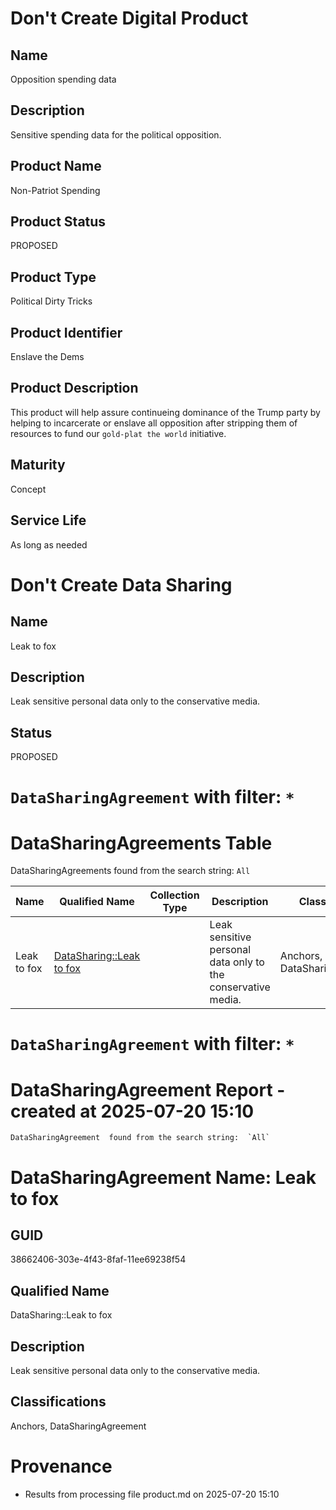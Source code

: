 

# Don't Create Digital Product
## Name
Opposition spending data
## Description
Sensitive spending data for the political opposition.
## Product Name
Non-Patriot Spending
## Product Status
PROPOSED
## Product Type
Political Dirty Tricks
## Product Identifier
Enslave the Dems
## Product Description
This product will help assure continueing dominance of the Trump party by helping to incarcerate or enslave all
opposition after stripping them of resources to fund our `gold-plat the world` initiative.
## Maturity
Concept
## Service Life
As long as needed


#  Don't Create Data Sharing
## Name
Leak to fox

## Description
Leak sensitive personal data only to the conservative media.

## Status
PROPOSED


# `DataSharingAgreement` with filter: `*`

# DataSharingAgreements Table

DataSharingAgreements found from the search string: `All`

| Name | Qualified Name | Collection Type | Description | Classifications | Members | 
|-------------|-------------|-------------|-------------|-------------|-------------|
| Leak to fox |  [DataSharing::Leak to fox](#38662406-303e-4f43-8faf-11ee69238f54)  |  | Leak sensitive personal data only to the conservative media. | Anchors, DataSharingAgreement |  | 



# `DataSharingAgreement` with filter: `*`

# DataSharingAgreement Report - created at 2025-07-20 15:10
	DataSharingAgreement  found from the search string:  `All`

<a id="38662406-303e-4f43-8faf-11ee69238f54"></a>

# DataSharingAgreement Name: Leak to fox



## GUID
38662406-303e-4f43-8faf-11ee69238f54

## Qualified Name
DataSharing::Leak to fox

## Description
Leak sensitive personal data only to the conservative media.

## Classifications
Anchors, DataSharingAgreement


# Provenance

* Results from processing file product.md on 2025-07-20 15:10
